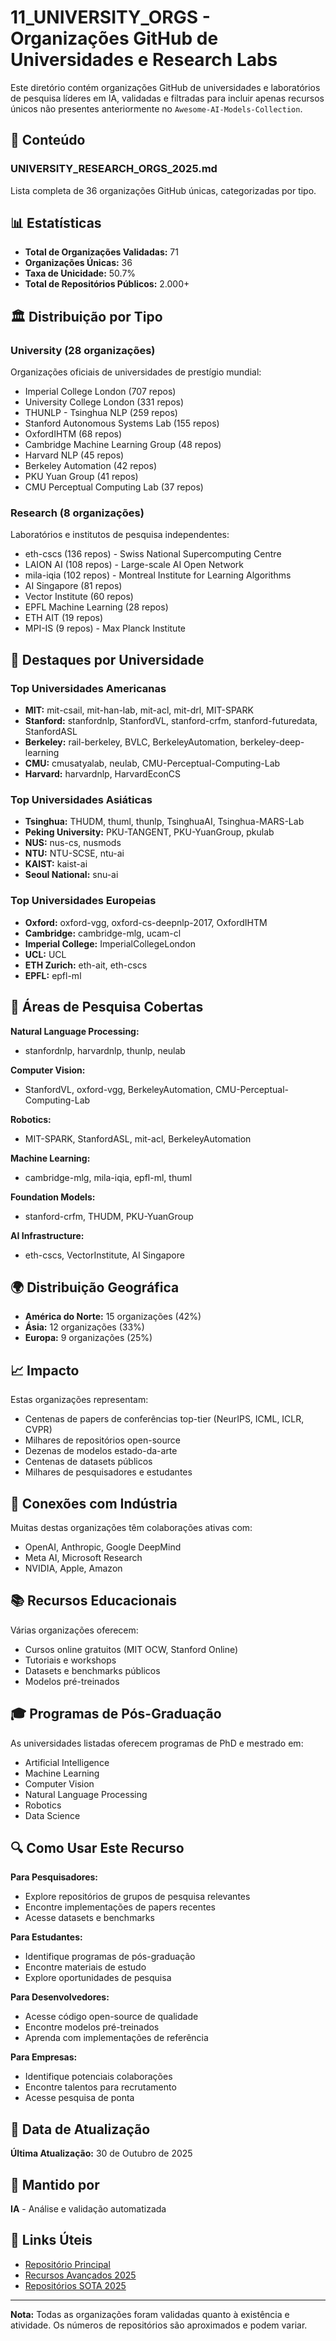 # 11_UNIVERSITY_ORGS - Organizações GitHub de Universidades e Research Labs

Este diretório contém organizações GitHub de universidades e laboratórios de pesquisa líderes em IA, validadas e filtradas para incluir apenas recursos únicos não presentes anteriormente no `Awesome-AI-Models-Collection`.

## 📁 Conteúdo

### UNIVERSITY_RESEARCH_ORGS_2025.md
Lista completa de 36 organizações GitHub únicas, categorizadas por tipo.

## 📊 Estatísticas

- **Total de Organizações Validadas:** 71
- **Organizações Únicas:** 36
- **Taxa de Unicidade:** 50.7%
- **Total de Repositórios Públicos:** 2.000+

## 🏛️ Distribuição por Tipo

### University (28 organizações)
Organizações oficiais de universidades de prestígio mundial:
- Imperial College London (707 repos)
- University College London (331 repos)
- THUNLP - Tsinghua NLP (259 repos)
- Stanford Autonomous Systems Lab (155 repos)
- OxfordIHTM (68 repos)
- Cambridge Machine Learning Group (48 repos)
- Harvard NLP (45 repos)
- Berkeley Automation (42 repos)
- PKU Yuan Group (41 repos)
- CMU Perceptual Computing Lab (37 repos)

### Research (8 organizações)
Laboratórios e institutos de pesquisa independentes:
- eth-cscs (136 repos) - Swiss National Supercomputing Centre
- LAION AI (108 repos) - Large-scale AI Open Network
- mila-iqia (102 repos) - Montreal Institute for Learning Algorithms
- AI Singapore (81 repos)
- Vector Institute (60 repos)
- EPFL Machine Learning (28 repos)
- ETH AIT (19 repos)
- MPI-IS (9 repos) - Max Planck Institute

## 🎯 Destaques por Universidade

### Top Universidades Americanas
- **MIT:** mit-csail, mit-han-lab, mit-acl, mit-drl, MIT-SPARK
- **Stanford:** stanfordnlp, StanfordVL, stanford-crfm, stanford-futuredata, StanfordASL
- **Berkeley:** rail-berkeley, BVLC, BerkeleyAutomation, berkeley-deep-learning
- **CMU:** cmusatyalab, neulab, CMU-Perceptual-Computing-Lab
- **Harvard:** harvardnlp, HarvardEconCS

### Top Universidades Asiáticas
- **Tsinghua:** THUDM, thuml, thunlp, TsinghuaAI, Tsinghua-MARS-Lab
- **Peking University:** PKU-TANGENT, PKU-YuanGroup, pkulab
- **NUS:** nus-cs, nusmods
- **NTU:** NTU-SCSE, ntu-ai
- **KAIST:** kaist-ai
- **Seoul National:** snu-ai

### Top Universidades Europeias
- **Oxford:** oxford-vgg, oxford-cs-deepnlp-2017, OxfordIHTM
- **Cambridge:** cambridge-mlg, ucam-cl
- **Imperial College:** ImperialCollegeLondon
- **UCL:** UCL
- **ETH Zurich:** eth-ait, eth-cscs
- **EPFL:** epfl-ml

## 🔬 Áreas de Pesquisa Cobertas

**Natural Language Processing:**
- stanfordnlp, harvardnlp, thunlp, neulab

**Computer Vision:**
- StanfordVL, oxford-vgg, BerkeleyAutomation, CMU-Perceptual-Computing-Lab

**Robotics:**
- MIT-SPARK, StanfordASL, mit-acl, BerkeleyAutomation

**Machine Learning:**
- cambridge-mlg, mila-iqia, epfl-ml, thuml

**Foundation Models:**
- stanford-crfm, THUDM, PKU-YuanGroup

**AI Infrastructure:**
- eth-cscs, VectorInstitute, AI Singapore

## 🌍 Distribuição Geográfica

- **América do Norte:** 15 organizações (42%)
- **Ásia:** 12 organizações (33%)
- **Europa:** 9 organizações (25%)

## 📈 Impacto

Estas organizações representam:
- Centenas de papers de conferências top-tier (NeurIPS, ICML, ICLR, CVPR)
- Milhares de repositórios open-source
- Dezenas de modelos estado-da-arte
- Centenas de datasets públicos
- Milhares de pesquisadores e estudantes

## 🔗 Conexões com Indústria

Muitas destas organizações têm colaborações ativas com:
- OpenAI, Anthropic, Google DeepMind
- Meta AI, Microsoft Research
- NVIDIA, Apple, Amazon

## 📚 Recursos Educacionais

Várias organizações oferecem:
- Cursos online gratuitos (MIT OCW, Stanford Online)
- Tutoriais e workshops
- Datasets e benchmarks públicos
- Modelos pré-treinados

## 🎓 Programas de Pós-Graduação

As universidades listadas oferecem programas de PhD e mestrado em:
- Artificial Intelligence
- Machine Learning
- Computer Vision
- Natural Language Processing
- Robotics
- Data Science

## 🔍 Como Usar Este Recurso

**Para Pesquisadores:**
- Explore repositórios de grupos de pesquisa relevantes
- Encontre implementações de papers recentes
- Acesse datasets e benchmarks

**Para Estudantes:**
- Identifique programas de pós-graduação
- Encontre materiais de estudo
- Explore oportunidades de pesquisa

**Para Desenvolvedores:**
- Acesse código open-source de qualidade
- Encontre modelos pré-treinados
- Aprenda com implementações de referência

**Para Empresas:**
- Identifique potenciais colaborações
- Encontre talentos para recrutamento
- Acesse pesquisa de ponta

## 📅 Data de Atualização

**Última Atualização:** 30 de Outubro de 2025

## 👤 Mantido por

**IA** - Análise e validação automatizada

## 🔗 Links Úteis

- [Repositório Principal](../)
- [Recursos Avançados 2025](../09_ADVANCED_MODELS/)
- [Repositórios SOTA 2025](../10_SOTA_REPOS_2025/)

---

**Nota:** Todas as organizações foram validadas quanto à existência e atividade. Os números de repositórios são aproximados e podem variar.
